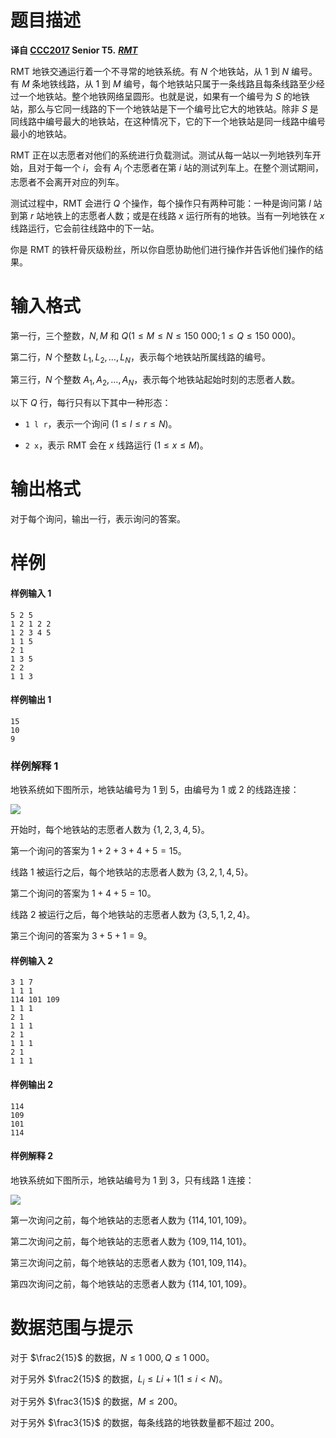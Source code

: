 
# 题目描述

 **译自 [CCC2017](https://cemc.math.uwaterloo.ca/contests/computing/2017/index.html) Senior T5.** ***[RMT](https://cemc.math.uwaterloo.ca/contests/computing/2017/stage%201/seniorEF.pdf)***

RMT 地铁交通运行着一个不寻常的地铁系统。有 $N$ 个地铁站，从 $1$ 到 $N$ 编号。有 $M$ 条地铁线路，从 $1$ 到 $M$ 编号，每个地铁站只属于一条线路且每条线路至少经过一个地铁站。整个地铁网络呈圆形。也就是说，如果有一个编号为 $S$ 的地铁站，那么与它同一线路的下一个地铁站是下一个编号比它大的地铁站。除非 $S$ 是同线路中编号最大的地铁站，在这种情况下，它的下一个地铁站是同一线路中编号最小的地铁站。

RMT 正在以志愿者对他们的系统进行负载测试。测试从每一站以一列地铁列车开始，且对于每一个 $i$，会有 $A_i$ 个志愿者在第 $i$ 站的测试列车上。在整个测试期间，志愿者不会离开对应的列车。

测试过程中，RMT 会进行 $Q$ 个操作，每个操作只有两种可能：一种是询问第 $l$ 站到第 $r$ 站地铁上的志愿者人数；或是在线路 $x$ 运行所有的地铁。当有一列地铁在 $x$ 线路运行，它会前往线路中的下一站。

你是 RMT 的铁杆骨灰级粉丝，所以你自愿协助他们进行操作并告诉他们操作的结果。

# 输入格式

第一行，三个整数，$N,M$ 和 $Q(1 \le M \le N \le 150\ 000;1 \le Q \le 150\ 000)$。

第二行，$N$ 个整数 $L_1,L_2,\dots,L_N$，表示每个地铁站所属线路的编号。

第三行，$N$ 个整数 $A_1,A_2,\dots,A_N$，表示每个地铁站起始时刻的志愿者人数。

以下 $Q$ 行，每行只有以下其中一种形态：

 - `1 l r`，表示一个询问 $(1 \le l \le r \le N)$。

 -  `2 x`，表示 RMT 会在 $x$ 线路运行 $(1 \le x \le M)$。

# 输出格式

对于每个询问，输出一行，表示询问的答案。

# 样例

#### 样例输入 1
```plain
5 2 5
1 2 1 2 2
1 2 3 4 5
1 1 5
2 1
1 3 5
2 2
1 1 3
```
#### 样例输出 1
```plain
15
10
9
```
### 样例解释 1
地铁系统如下图所示，地铁站编号为 $1$ 到 $5$，由编号为 $1$ 或 $2$ 的线路连接：

![](source/loj/2801/img/aHR0cHM6Ly9pLmxvbGkubmV0LzIwMTgvMDgvMTYvNWI3NGU0MTkxNjM0MS5wbmc=.png)

开始时，每个地铁站的志愿者人数为 $\{1,2,3,4,5\}$。

第一个询问的答案为 $1+2+3+4+5=15$。

线路 $1$ 被运行之后，每个地铁站的志愿者人数为 $\{3,2,1,4,5\}$。

第二个询问的答案为 $1+4+5=10$。

线路 $2$ 被运行之后，每个地铁站的志愿者人数为 $\{3,5,1,2,4\}$。

第三个询问的答案为 $3+5+1=9$。

#### 样例输入 2
```plain
3 1 7
1 1 1
114 101 109
1 1 1
2 1
1 1 1
2 1
1 1 1
2 1
1 1 1
```
#### 样例输出 2
```plain
114
109
101
114
```

#### 样例解释 2
地铁系统如下图所示，地铁站编号为 $1$ 到 $3$，只有线路 $1$ 连接：

![](source/loj/2801/img/aHR0cHM6Ly9pLmxvbGkubmV0LzIwMTgvMDgvMTYvNWI3NGU1NjYxN2FkMC5wbmc=.png)

第一次询问之前，每个地铁站的志愿者人数为 $\{114,101,109\}$。

第二次询问之前，每个地铁站的志愿者人数为 $\{109,114,101\}$。

第三次询问之前，每个地铁站的志愿者人数为 $\{101,109,114\}$。

第四次询问之前，每个地铁站的志愿者人数为 $\{114,101,109\}$。

# 数据范围与提示

对于 $\frac2{15}$ 的数据，$N \le 1\ 000,Q \le 1\ 000$。

对于另外 $\frac2{15}$ 的数据，$L_i \le L{i+1}(1 \le i < N)$。

对于另外 $\frac3{15}$ 的数据，$M \le 200$。

对于另外 $\frac3{15}$ 的数据，每条线路的地铁数量都不超过 $200$。

